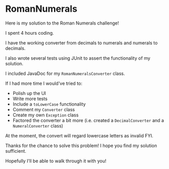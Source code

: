 # RomanNumerals

Here is my solution to the Roman Numerals challenge!

I spent 4 hours coding.

I have the working converter from decimals to numerals and numerals to decimals.

I also wrote several tests using JUnit to assert the functionality of my solution.

I included JavaDoc for my <code>RomanNumeralsConverter</code> class.

If I had more time I would've tried to:
<ul>
  <li>Polish up the UI</li>
  <li>Write more tests</li>
  <li>Include a <code>toLowerCase</code> functionality</li>
  <li>Comment my <code>Converter</code> class</li>
  <li>Create my own <code>Exception</code> class</li>
  <li>Factored the converter a bit more (i.e. created a <code>DecimalConverter</code> and a <code>NumeralConverter</code> class) 
  


</ul>

At the moment, the convert will regard lowercase letters as invalid FYI.

Thanks for the chance to solve this problem! I hope you find my solution sufficient.

Hopefully I'll be able to walk through it with you!

